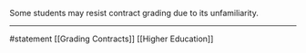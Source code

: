 Some students may resist contract grading due to its unfamiliarity.
* * *
#statement [[Grading Contracts]] [[Higher Education]]
